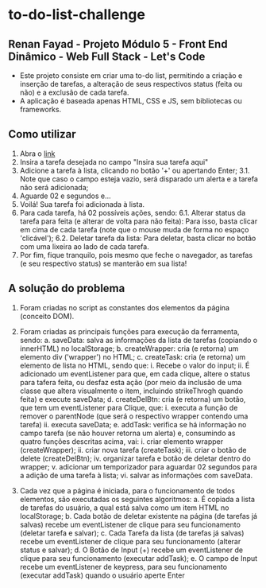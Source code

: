 # to-do-list-challenge

## Renan Fayad - Projeto Módulo 5 - Front End Dinâmico - Web Full Stack - Let's Code
- Este projeto consiste em criar uma to-do list, permitindo a criação e inserção de tarefas, a alteração de seus respectivos status (feita ou não) e a exclusão de cada tarefa.
- A aplicação é baseada apenas HTML, CSS e JS, sem bibliotecas ou frameworks.

## Como utilizar

1. Abra o [link](https://rrfayad.github.io/to-do-list-challenge/index.html#)
2. Insira a tarefa desejada no campo "Insira sua tarefa aqui"
3. Adicione a tarefa à lista, clicando no botão '+' ou apertando Enter;
    3.1. Note que caso o campo esteja vazio, será disparado um alerta e a tarefa não será adicionada;
4. Aguarde 02 e segundos e...
5. Voilá! Sua tarefa foi adicionada à lista.
6. Para cada tarefa, há 02 possíveis ações, sendo:
    6.1. Alterar status da tarefa para feita (e alterar de volta para não feita):
        Para isso, basta clicar em cima de cada tarefa (note que o mouse muda de forma no espaço 'clicável');
    6.2. Deletar tarefa da lista:
        Para deletar, basta clicar no botão com uma lixeira ao lado de cada tarefa.
7. Por fim, fique tranquilo, pois mesmo que feche o navegador, as tarefas (e seu respectivo status) se manterão em sua lista!

## A solução do problema

1. Foram criadas no script as constantes dos elementos da página (conceito DOM).

2. Foram criadas as principais funções para execução da ferramenta, sendo:
    a. saveData: salva as informações da lista de tarefas (copiando o innerHTML) no localStorage;
    b. createWrapper: cria (e retorna) um elemento div ('wrapper') no HTML;
    c. createTask: cria (e retorna) um elemento de lista no HTML, sendo que:
        i. Recebe o valor do input;
        ii. É adicionado um eventListener para que, em cada clique, altere o status para tafera feita, ou desfaz esta ação (por meio da inclusão de uma classe que altera visualmente o item, incluindo strikeThrogh quando feita) e execute saveData;
    d. createDelBtn: cria (e retorna) um botão, que tem um eventListener para Clique, que:
        i. executa a função de remover o parentNode (que será o respectivo wrapper contendo uma tarefa)
        ii. executa saveData;
    e. addTask: verifica se há informação no campo tarefa (se não houver retorna um alerta) e, consumindo as quatro funções descritas acima, vai:
        i. criar elemento wrapper (createWrapper);
        ii. criar nova tarefa (createTask);
        iii. criar o botão de delete (createDelBtn);
        iv. organizar tarefa e botão de deletar dentro do wrapper;
        v. adicionar um temporizador para aguardar 02 segundos para a adição de uma tarefa à lista;
        vi. salvar as informações com saveData.

3. Cada vez que a página é iniciada, para o funcionamento de todos elementos, são executadas os seguintes algoritmos:
    a. É copiada a lista de tarefas do usuário, a qual está salva como um item HTML no localStorage;
    b. Cada botão de deletar existente na página (de tarefas já salvas) recebe um eventListener de clique para seu funcionamento (deletar tarefa e salvar);
    c. Cada Tarefa da lista (de tarefas já salvas) recebe um eventListener de clique para seu funcionamento (alterar status e salvar);
    d. O Botão de Input (+) recebe um eventListener de clique para seu funcionamento (executar addTask);
    e. O campo de Input recebe um eventListener de keypress, para seu funcionamento (executar addTask) quando o usuário aperte Enter
